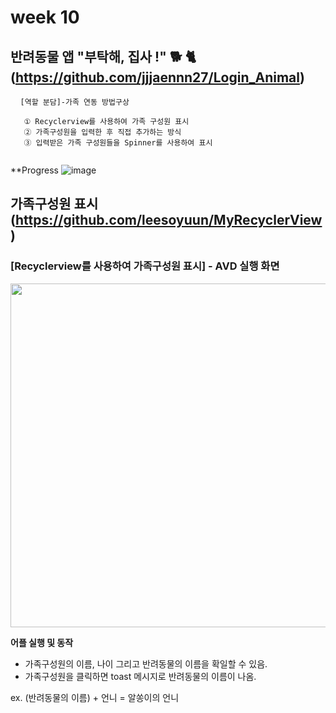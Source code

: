 #  week 10


## 반려동물 앱 "부탁해, 집사 !" 🐕 🐈 (https://github.com/jjjaennn27/Login_Animal)
<pre> <code> [역할 분담]-가족 연동 방법구상 

   ① Recyclerview를 사용하여 가족 구성원 표시
   ② 가족구성원을 입력한 후 직접 추가하는 방식
   ③ 입력받은 가족 구성원들을 Spinner를 사용하여 표시

</code></pre>

**Progress
![image](https://user-images.githubusercontent.com/72747781/117760924-72a63880-b261-11eb-9d22-66ece4b437a1.png)

## 가족구성원 표시 (https://github.com/leesoyuun/MyRecyclerView)

### [Recyclerview를 사용하여 가족구성원 표시] - AVD 실행 화면
<img src="https://user-images.githubusercontent.com/72747781/117760528-c2d0cb00-b260-11eb-95ef-1e963285ada0.png" height="550px"></img>


**어플 실행 및 동작**  
* 가족구성원의 이름, 나이 그리고 반려동물의 이름을 확일할 수 있음.
* 가족구성원을 클릭하면 toast 메시지로 반려동물의 이름이 나옴.

ex. (반려동물의 이름) + 언니 = 알쏭이의 언니
